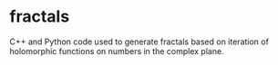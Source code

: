 # fractals
C++ and Python code used to generate fractals based on iteration of holomorphic functions on numbers in the complex plane.

